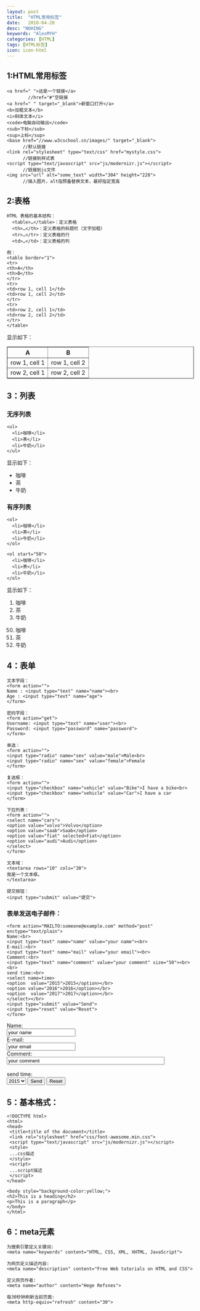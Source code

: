 ```yaml
---
layout: post
title:  "HTML常用标签"
date:   2018-04-20
desc: "NOHING"
keywords: "AlexMYH"
categories: [HTML]
tags: [HTML标签]
icon: icon-html
---
```



## 1:HTML常用标签
```
<a href=" ">这是一个链接</a>  
        //href="#"空链接
<a href=" " target="_blank">新窗口打开</a>
<b>加粗文本</b>
<i>斜体文本</i>
<code>电脑自动输出</code>
<sub>下标</sub> 
<sup>上标</sup>
<base href="//www.w3cschool.cn/images/" target="_blank"> 
      //默认链接
<link rel="stylesheet" type="text/css" href="mystyle.css"> 
      //链接到样式表
<script type="text/javascript" src="js/modernizr.js"></script> 
      //链接到js文件   
<img src="url" alt="some_text" width="304" height="228">
      //插入图片，alt指预备替换文本，最好指定宽高
```

## 2:表格
```
HTML 表格的基本结构：
  <table>…</table>：定义表格
  <th>…</th>：定义表格的标题栏（文字加粗）
  <tr>…</tr>：定义表格的行
  <td>…</td>：定义表格的列
```

```
例：
<table border="1">
<tr>
<th>A</th>
<th>B</th>
</tr>
<tr>
<td>row 1, cell 1</td>
<td>row 1, cell 2</td>
</tr>
<tr>
<td>row 2, cell 1</td>
<td>row 2, cell 2</td>
</tr>
</table>
```
显示如下：
<table border="1">
<tr>
<th>A</th>
<th>B</th>
</tr>
<tr>
<td>row 1, cell 1</td>
<td>row 1, cell 2</td>
</tr>
<tr>
<td>row 2, cell 1</td>
<td>row 2, cell 2</td>
</tr>
</table>


## 3：列表
### 无序列表

```
<ul>
  <li>咖啡</li>
  <li>茶</li>
  <li>牛奶</li>
</ul>
```
显示如下：
<ul>
  <li>咖啡</li>
  <li>茶</li>
  <li>牛奶</li>
</ul>

### 有序列表

```
<ol>
  <li>咖啡</li>
  <li>茶</li>
  <li>牛奶</li>
</ol>

<ol start="50">
  <li>咖啡</li>
  <li>茶</li>
  <li>牛奶</li>
</ol>
```
显示如下：
<ol>
  <li>咖啡</li>
  <li>茶</li>
  <li>牛奶</li>
</ol>

<ol start="50">
  <li>咖啡</li>
  <li>茶</li>
  <li>牛奶</li>
</ol>

## 4：表单

```
文本字段：
<form action="">
Name : <input type="text" name="name"><br>
Age : <input type="text" name="age">
</form>

密码字段：
<form action="get">
Username: <input type="text" name="user"><br>
Password: <input type="password" name="password">
</form>

单选：
<form action="">
<input type="radio" name="sex" value="male">Male<br>
<input type="radio" name="sex" value="female">Female
</form>

复选框：
<form action="">
<input type="checkbox" name="vehicle" value="Bike">I have a bike<br>
<input type="checkbox" name="vehicle" value="Car">I have a car 
</form>

下拉列表：
<form action="">
<select name="cars">
<option value="volvo">Volvo</option>
<option value="saab">Saab</option>
<option value="fiat" selected>Fiat</option>
<option value="audi">Audi</option>
</select>
</form>

文本域：
<textarea rows="10" cols="30">
我是一个文本框。
</textarea>

提交按钮：
<input type="submit" value="提交">
```

### 表单发送电子邮件：

```
<form action="MAILTO:someone@example.com" method="post" enctype="text/plain">
Name:<br>
<input type="text" name="name" value="your name"><br>
E-mail:<br>
<input type="text" name="mail" value="your email"><br>
Comment:<br>
<input type="text" name="comment" value="your comment" size="50"><br><br>
send time:<br>
<select name=time>
<option  value="2015">2015</option></br>
<option value="2016">2016</option></br>
<option  value="2017">2017</option></br>
</select></br>
<input type="submit" value="Send">
<input type="reset" value="Reset">
</form>
```

<form action="MAILTO:someone@example.com" method="post" enctype="text/plain">
Name:<br>
<input type="text" name="name" value="your name"><br>
E-mail:<br>
<input type="text" name="mail" value="your email"><br>
Comment:<br>
<input type="text" name="comment" value="your comment" size="50"><br><br>
send time:<br>
<select name=time>
<option value="2015">2015</option>
<option value="2016">2016</option>
<option value="2017">2017</option>
</select>
<input type="submit" value="Send">
<input type="reset" value="Reset">
</form>


## 5：基本格式：

```
<!DOCTYPE html>
<html>
<head>
 <title>title of the document</title>
 <link rel="stylesheet" href="css/font-awesome.min.css">
 <script type="text/javascript" src="js/modernizr.js"></script>    
 <style>
 ...css描述
 </style>
 <script>
 ...script描述
 </script>
</head>

<body style="background-color:yellow;">
<h2>This is a heading</h2>
<p>This is a paragraph</p>
</body>
</html>
```

## 6：meta元素

```
为搜索引擎定义关键词:    
<meta name="keywords" content="HTML, CSS, XML, XHTML, JavaScript">

为网页定义描述内容:    
<meta name="description" content="Free Web tutorials on HTML and CSS">

定义网页作者:    
<meta name="author" content="Hege Refsnes">

每30秒钟刷新当前页面:   
<meta http-equiv="refresh" content="30">
```













